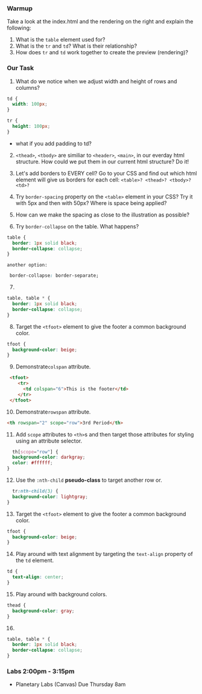 ### Warmup 

Take a look at the index.html and the rendering on the right and explain the following: 
1. What is the `table` element used for?
2. What is the `tr` and `td`? What is their relationship?
3. How does `tr` and `td` work together to create the preview (rendering)? 


### Our Task

1. What do we notice when we adjust width and height of rows and columns?
  ```css
  td {
    width: 100px;
  }

  tr {
    height: 100px;
  }
  ```
- what if you add padding to td? 


2. `<thead>`, `<tbody>`  are similiar to `<header>`, `<main>`, in our everday html structure. How could we put them in our current html structure? Do it!

3. Let's add borders to EVERY cell? Go to your CSS and find out which html element will give us borders for each cell: `<table>? <thead>? <tbody>? <td>?`

4. Try `border-spacing` property on the `<table>` element in your CSS? Try it with 5px and then with 50px? Where is space being applied?

5. How can we make the spacing as close to the illustration as possible? 

6. Try `border-collapse` on the table. What happens? 

  ```css
  table {
    border: 1px solid black;
    border-collapse: collapse;
  }
  ```
```another option:```
```css 
 border-collapse: border-separate;

```

7. 
```css
table, table * {
  border: 1px solid black;
  border-collapse: collapse;
}
```
8. Target the `<tfoot>` element to give the footer a common background color.
  ```css
  tfoot {
    background-color: beige;
  }
 ```

9. Demonstrate`colspan` attribute.
  ```html
   <tfoot>
      <tr>
        <td colspan="6">This is the footer</td>
      </tr>
   </tfoot>
  ```



10. Demonstrate`rowspan` attribute.
  ```html
  <th rowspan="2" scope="row">3rd Period</th>
  ```


11. Add `scope` attributes to `<th>`s and then target those attributes for styling using an attribute selector.
  ```css
    th[scope="row"] {
    background-color: darkgray;
    color: #ffffff;
  }
  ```


12. Use the `:nth-child` **pseudo-class** to target another row or.
  ```css
    tr:nth-child(3) {
    background-color: lightgray;
  }
  ```


13. Target the `<tfoot>` element to give the footer a common background color.
  ```css
  tfoot {
    background-color: beige;
  }
 ```
14. Play around with text alignment by targeting the `text-align` property of the `td` element.
  ```css
  td {
    text-align: center;
  }
  ```
  
15. Play around with background colors.
  ```css
  thead {
    background-color: gray;
  }
  ```

16. 

```css
table, table * {
  border: 1px solid black;
  border-collapse: collapse;
}
```


### Labs 2:00pm - 3:15pm 

* Planetary Labs (Canvas) Due Thursday 8am

